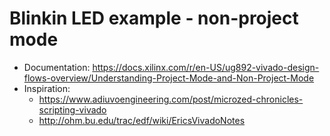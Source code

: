 # Blinkin LED example - non-project mode


- Documentation: https://docs.xilinx.com/r/en-US/ug892-vivado-design-flows-overview/Understanding-Project-Mode-and-Non-Project-Mode
- Inspiration: 
    - https://www.adiuvoengineering.com/post/microzed-chronicles-scripting-vivado
    - http://ohm.bu.edu/trac/edf/wiki/EricsVivadoNotes


    